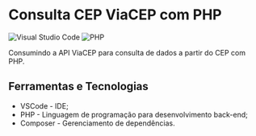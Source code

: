 # Consulta CEP ViaCEP com PHP

![Visual Studio Code](https://img.shields.io/badge/Visual%20Studio%20Code-0078d7.svg?style=for-the-badge&logo=visual-studio-code&logoColor=white) ![PHP](https://img.shields.io/badge/php-%23777BB4.svg?style=for-the-badge&logo=php&logoColor=white)

Consumindo a API ViaCEP para consulta de dados a partir do CEP com PHP.

## Ferramentas e Tecnologias

- VSCode - IDE;
- PHP - Linguagem de programação para desenvolvimento back-end;
- Composer - Gerenciamento de dependências.
